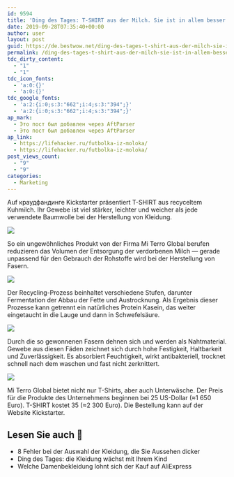 ```yaml
---
id: 9594
title: 'Ding des Tages: T-SHIRT aus der Milch. Sie ist in allem besser baumwollenen'
date: 2019-09-28T07:35:40+00:00
author: user
layout: post
guid: https://de.bestwow.net/ding-des-tages-t-shirt-aus-der-milch-sie-ist-in-allem-besser-baumwollenen/
permalink: /ding-des-tages-t-shirt-aus-der-milch-sie-ist-in-allem-besser-baumwollenen/
tdc_dirty_content:
  - "1"
  - "1"
tdc_icon_fonts:
  - 'a:0:{}'
  - 'a:0:{}'
tdc_google_fonts:
  - 'a:2:{i:0;s:3:"662";i:4;s:3:"394";}'
  - 'a:2:{i:0;s:3:"662";i:4;s:3:"394";}'
ap_mark:
  - Это пост был добавлен через AftParser
  - Это пост был добавлен через AftParser
ap_link:
  - https://lifehacker.ru/futbolka-iz-moloka/
  - https://lifehacker.ru/futbolka-iz-moloka/
post_views_count:
  - "9"
  - "9"
categories:
  - Marketing
---
```

Auf краудфандинге Kickstarter präsentiert T-SHIRT aus recyceltem Kuhmilch. Ihr Gewebe ist viel stärker, leichter und weicher als jede verwendete Baumwolle bei der Herstellung von Kleidung.

![](https://de.bestwow.net/wp-content/uploads/2019/09/-1.jpg) 

So ein ungewöhnliches Produkt von der Firma Mi Terro Global berufen reduzieren das Volumen der Entsorgung der verdorbenen Milch — gerade unpassend für den Gebrauch der Rohstoffe wird bei der Herstellung von Fasern.

![](https://de.bestwow.net/wp-content/uploads/2019/09/-2.jpg) 

Der Recycling-Prozess beinhaltet verschiedene Stufen, darunter Fermentation der Abbau der Fette und Austrocknung. Als Ergebnis dieser Prozesse kann getrennt ein natürliches Protein Kasein, das weiter eingetaucht in die Lauge und dann in Schwefelsäure.

![](https://de.bestwow.net/wp-content/uploads/2019/09/-3.jpg) 

Durch die so gewonnenen Fasern dehnen sich und werden als Nahtmaterial. Gewebe aus diesen Fäden zeichnet sich durch hohe Festigkeit, Haltbarkeit und Zuverlässigkeit. Es absorbiert Feuchtigkeit, wirkt antibakteriell, trocknet schnell nach dem waschen und fast nicht zerknittert.

![](https://de.bestwow.net/wp-content/uploads/2019/09/-4.jpg) 

Mi Terro Global bietet nicht nur T-Shirts, aber auch Unterwäsche. Der Preis für die Produkte des Unternehmens beginnen bei 25 US-Dollar (≈1 650 Euro). T-SHIRT kostet 35 (≈2 300 Euro). Die Bestellung kann auf der Website Kickstarter.</p> 

<div>
  <h2 class="read-also__title">
    <span>Lesen Sie auch</span> <span>🧐 </span>
  </h2>
  
  <ul class="read-also__list">
    <li>
      8 Fehler bei der Auswahl der Kleidung, die Sie Aussehen dicker
    </li>
    <li>
      Ding des Tages: die Kleidung wächst mit Ihrem Kind
    </li>
    <li>
      Welche Damenbekleidung lohnt sich der Kauf auf AliExpress
    </li>
  </ul>
</div>